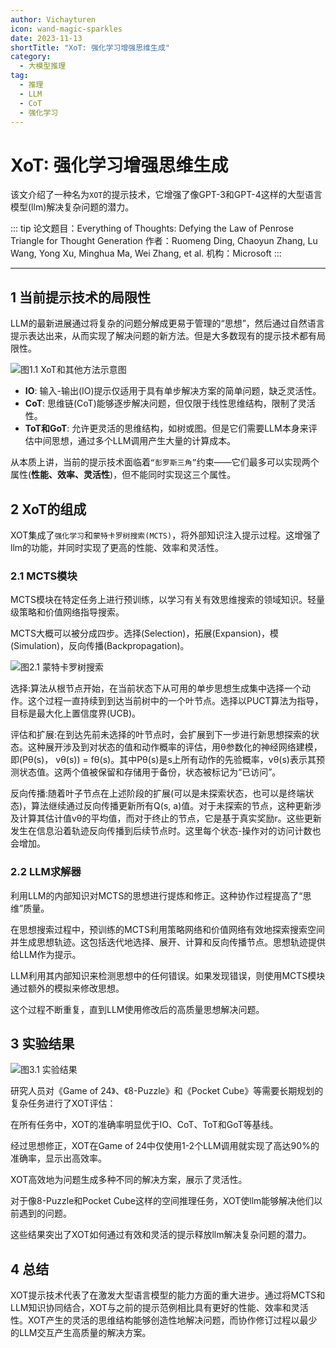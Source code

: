 ```yaml
---
author: Vichayturen
icon: wand-magic-sparkles
date: 2023-11-13
shortTitle: "XoT: 强化学习增强思维生成"
category:
  - 大模型推理
tag:
  - 推理
  - LLM
  - CoT
  - 强化学习
---
```


# XoT: 强化学习增强思维生成

该文介绍了一种名为`XOT`的提示技术，它增强了像GPT-3和GPT-4这样的大型语言模型(llm)解决复杂问题的潜力。

<!-- more -->

::: tip
论文题目：Everything of Thoughts: Defying the Law of Penrose Triangle for Thought Generation
作者：Ruomeng Ding, Chaoyun Zhang, Lu Wang, Yong Xu, Minghua Ma, Wei Zhang, et al.
机构：Microsoft
:::

<PDF url="https://arxiv.org/pdf/2311.04254.pdf" />

---

## 1 当前提示技术的局限性

LLM的最新进展通过将复杂的问题分解成更易于管理的“思想”，然后通过自然语言提示表达出来，从而实现了解决问题的新方法。但是大多数现有的提示技术都有局限性。

![](/assets/images/reasoning/xot1.png "图1.1 XoT和其他方法示意图")

- **IO**: 输入-输出(IO)提示仅适用于具有单步解决方案的简单问题，缺乏灵活性。
- **CoT**: 思维链(CoT)能够逐步解决问题，但仅限于线性思维结构，限制了灵活性。
- **ToT和GoT**: 允许更灵活的思维结构，如树或图。但是它们需要LLM本身来评估中间思想，通过多个LLM调用产生大量的计算成本。

从本质上讲，当前的提示技术面临着`“彭罗斯三角”`约束——它们最多可以实现两个属性(**性能、效率、灵活性**)，但不能同时实现这三个属性。

## 2 XoT的组成

XOT集成了`强化学习`和`蒙特卡罗树搜索(MCTS)`，将外部知识注入提示过程。这增强了llm的功能，并同时实现了更高的性能、效率和灵活性。

### 2.1 MCTS模块

MCTS模块在特定任务上进行预训练，以学习有关有效思维搜索的领域知识。轻量级策略和价值网络指导搜索。

MCTS大概可以被分成四步。选择(Selection)，拓展(Expansion)，模(Simulation)，反向传播(Backpropagation)。

![](/assets/images/reasoning/xot2.png "图2.1 蒙特卡罗树搜索")

选择:算法从根节点开始，在当前状态下从可用的单步思想生成集中选择一个动作。这个过程一直持续到到达当前树中的一个叶节点。选择以PUCT算法为指导，目标是最大化上置信度界(UCB)。

评估和扩展:在到达先前未选择的叶节点时，会扩展到下一步进行新思想探索的状态。这种展开涉及到对状态的值和动作概率的评估，用θ参数化的神经网络建模，即(Pθ(s)， vθ(s)) = fθ(s)。其中Pθ(s)是s上所有动作的先验概率，vθ(s)表示其预测状态值。这两个值被保留和存储用于备份，状态被标记为“已访问”。

反向传播:随着叶子节点在上述阶段的扩展(可以是未探索状态，也可以是终端状态)，算法继续通过反向传播更新所有Q(s, a)值。对于未探索的节点，这种更新涉及计算其估计值vθ的平均值，而对于终止的节点，它是基于真实奖励r。这些更新发生在信息沿着轨迹反向传播到后续节点时。这里每个状态-操作对的访问计数也会增加。


### 2.2 LLM求解器

利用LLM的内部知识对MCTS的思想进行提炼和修正。这种协作过程提高了“思维”质量。

在思想搜索过程中，预训练的MCTS利用策略网络和价值网络有效地探索搜索空间并生成思想轨迹。这包括迭代地选择、展开、计算和反向传播节点。思想轨迹提供给LLM作为提示。

LLM利用其内部知识来检测思想中的任何错误。如果发现错误，则使用MCTS模块通过额外的模拟来修改思想。

这个过程不断重复，直到LLM使用修改后的高质量思想解决问题。

## 3 实验结果

![](/assets/images/reasoning/xot3.png "图3.1 实验结果")

研究人员对《Game of 24》、《8-Puzzle》和《Pocket Cube》等需要长期规划的复杂任务进行了XOT评估：

在所有任务中，XOT的准确率明显优于IO、CoT、ToT和GoT等基线。

经过思想修正，XOT在Game of 24中仅使用1-2个LLM调用就实现了高达90%的准确率，显示出高效率。

XOT高效地为问题生成多种不同的解决方案，展示了灵活性。

对于像8-Puzzle和Pocket Cube这样的空间推理任务，XOT使llm能够解决他们以前遇到的问题。

这些结果突出了XOT如何通过有效和灵活的提示释放llm解决复杂问题的潜力。

## 4 总结

XOT提示技术代表了在激发大型语言模型的能力方面的重大进步。通过将MCTS和LLM知识协同结合，XOT与之前的提示范例相比具有更好的性能、效率和灵活性。XOT产生的灵活的思维结构能够创造性地解决问题，而协作修订过程以最少的LLM交互产生高质量的解决方案。